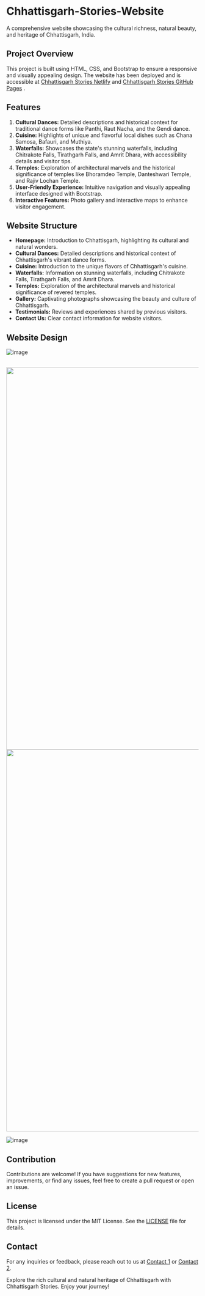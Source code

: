 # Chhattisgarh-Stories-Website

A comprehensive website showcasing the cultural richness, natural beauty, and heritage of Chhattisgarh, India.

## Project Overview

This project is built using HTML, CSS, and Bootstrap to ensure a responsive and visually appealing design. The website has been deployed and is accessible at [Chhattisgarh Stories Netlify](https://chhattisgarh-stories.netlify.app/) and [Chhattisgarh Stories GitHub Pages](https://talenteddolly.github.io/Chhattisgarh-Stories-Website/) .

## Features

1. **Cultural Dances:** Detailed descriptions and historical context for traditional dance forms like Panthi, Raut Nacha, and the Gendi dance.
2. **Cuisine:** Highlights of unique and flavorful local dishes such as Chana Samosa, Bafauri, and Muthiya.
3. **Waterfalls:** Showcases the state's stunning waterfalls, including Chitrakote Falls, Tirathgarh Falls, and Amrit Dhara, with accessibility details and visitor tips.
4. **Temples:** Exploration of architectural marvels and the historical significance of temples like Bhoramdeo Temple, Danteshwari Temple, and Rajiv Lochan Temple.
5. **User-Friendly Experience:** Intuitive navigation and visually appealing interface designed with Bootstrap.
6. **Interactive Features:** Photo gallery and interactive maps to enhance visitor engagement.

## Website Structure

- **Homepage:** Introduction to Chhattisgarh, highlighting its cultural and natural wonders.
- **Cultural Dances:** Detailed descriptions and historical context of Chhattisgarh's vibrant dance forms.
- **Cuisine:** Introduction to the unique flavors of Chhattisgarh's cuisine.
- **Waterfalls:** Information on stunning waterfalls, including Chitrakote Falls, Tirathgarh Falls, and Amrit Dhara.
- **Temples:** Exploration of the architectural marvels and historical significance of revered temples.
- **Gallery:** Captivating photographs showcasing the beauty and culture of Chhattisgarh.
- **Testimonials:** Reviews and experiences shared by previous visitors.
- **Contact Us:** Clear contact information for website visitors.

## Website Design

![image](https://github.com/Talenteddolly/Chhattisgarh-Stories-Website/assets/105432776/39dfafb0-f6a0-4870-88c3-02015af7fb53)

<br>
<img src = "https://github.com/Talenteddolly/Chhattisgarh-Stories-Website/assets/105432776/d7c6dc6d-46f8-4b8e-b99b-8747c452bc04" width = "1000">
<br>
<img src = "https://github.com/Talenteddolly/Chhattisgarh-Stories-Website/assets/105432776/5f8e6d9e-63c0-49a2-a2c6-4f74fc97cdf0" width = "1000">
<br>

![image](https://github.com/Talenteddolly/Chhattisgarh-Stories-Website/assets/105432776/b4c0d5a6-32ab-4acd-bfed-1cce24d94f75)

## Contribution

Contributions are welcome! If you have suggestions for new features, improvements, or find any issues, feel free to create a pull request or open an issue.

## License

This project is licensed under the MIT License. See the [LICENSE](LICENSE) file for details.

## Contact

For any inquiries or feedback, please reach out to us at [Contact 1](mailto:rawatmadhurima@gmail.com) or [Contact 2](mailto:talenteddolly3@gmail.com).


Explore the rich cultural and natural heritage of Chhattisgarh with Chhattisgarh Stories. Enjoy your journey!
